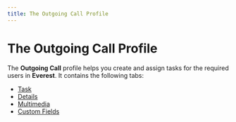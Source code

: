 ```yaml
---
title: The Outgoing Call Profile
---
```


# The Outgoing Call Profile


The **Outgoing Call** profile helps  you create and assign tasks for the required users in **Everest**.  It contains the following tabs:

- [Task]({{site.cm_baseurl}}/tasks/outgoing-call/the_outgoing_call_profile_task.html)
- [Details]({{site.cm_baseurl}}/tasks/outgoing-call/the_outgoing_call_profile_details.html)
- [Multimedia]({{site.cm_baseurl}}/tasks/outgoing-call/the_outgoing_call_profile_multimedia.html)
- [Custom  Fields]({{site.sc_chm}}/options/miscellaneous-set-up/custom-fields/custom_fields_setupco.html)

